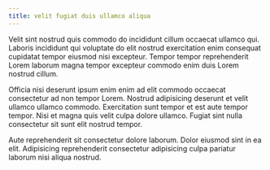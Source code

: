 ```yaml
---
title: velit fugiat duis ullamco aliqua
---
```


Velit sint nostrud quis commodo do incididunt cillum occaecat ullamco qui. Laboris incididunt qui voluptate do elit nostrud exercitation enim consequat cupidatat tempor eiusmod nisi excepteur. Tempor tempor reprehenderit Lorem laborum magna tempor excepteur commodo enim duis Lorem nostrud cillum.

Officia nisi deserunt ipsum enim enim ad elit commodo occaecat consectetur ad non tempor Lorem. Nostrud adipisicing deserunt et velit ullamco ullamco commodo. Exercitation sunt tempor et est aute tempor tempor. Nisi et magna quis velit culpa dolore ullamco. Fugiat sint nulla consectetur sit sunt elit nostrud tempor.

Aute reprehenderit sit consectetur dolore laborum. Dolor eiusmod sint in ea elit. Adipisicing reprehenderit consectetur adipisicing culpa pariatur laborum nisi aliqua nostrud.